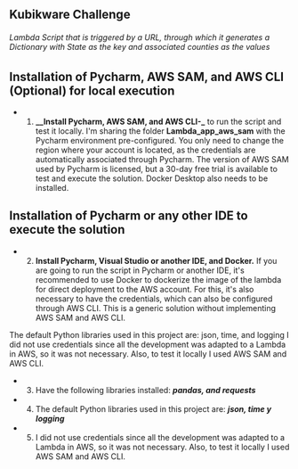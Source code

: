 ## Kubikware Challenge

###### Lambda Script that is triggered by a URL, through which it generates a Dictionary with State as the key and associated counties as the values

## Installation of Pycharm, AWS SAM, and AWS CLI (Optional) for local execution

* 1. **__Install Pycharm, AWS SAM, and AWS CLI-_** to run the script and test it locally. I'm sharing the folder **__Lambda_app_aws_sam__** with the Pycharm environment pre-configured. You only need to change the region where your account is located, as the credentials are automatically associated through Pycharm. The version of AWS SAM used by Pycharm is licensed, but a 30-day free trial is available to test and execute the solution. Docker Desktop also needs to be installed.


## Installation of Pycharm or any other IDE to execute the solution

* 2. **__Install Pycharm, Visual Studio or another IDE, and Docker.__** If you are going to run the script in Pycharm or another IDE, it's recommended to use Docker to dockerize the image of the lambda for direct deployment to the AWS account. For this, it's also necessary to have the credentials, which can also be configured through AWS CLI. This is a generic solution without implementing AWS SAM and AWS CLI.


The default Python libraries used in this project are: json, time, and logging
I did not use credentials since all the development was adapted to a Lambda in AWS, so it was not necessary. Also, to test it locally I used AWS SAM and AWS CLI.

* 3. Have the following libraries installed: **_pandas, and requests_** 

* 4. The default Python libraries used in this project are: **_json, time y logging_** 

* 5. I did not use credentials since all the development was adapted to a Lambda in AWS, so it was not necessary. Also, to test it locally I used AWS SAM and AWS CLI.